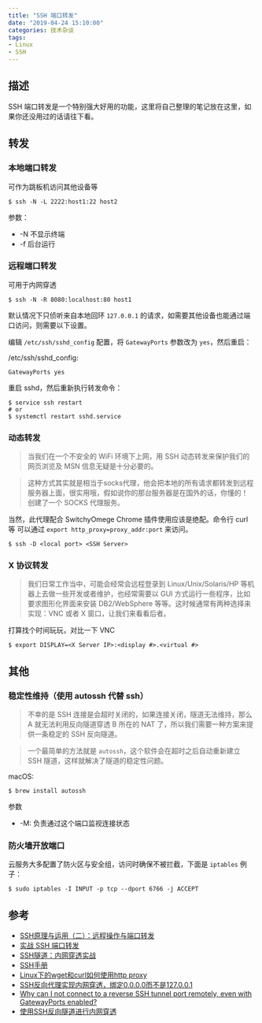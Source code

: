 ```yaml
---
title: "SSH 端口转发"
date: "2019-04-24 15:10:00"
categories: 技术杂谈
tags:
- Linux
- SSH
---
```


## 描述

SSH 端口转发是一个特别强大好用的功能，这里将自己整理的笔记放在这里，如果你还没用过的话请往下看。



## 转发

### 本地端口转发

可作为跳板机访问其他设备等

```shell
$ ssh -N -L 2222:host1:22 host2
```

参数：

* -N 不显示终端
* -f 后台运行

### 远程端口转发

可用于内网穿透

```shell
$ ssh -N -R 8080:localhost:80 host1
```

默认情况下只侦听来自本地回环 `127.0.0.1` 的请求，如需要其他设备也能通过端口访问，则需要以下设置。

编辑 `/etc/ssh/sshd_config` 配置，将 `GatewayPorts` 参数改为 `yes`，然后重启：

/etc/ssh/sshd_config:

```
GatewayPorts yes
```

重启 sshd，然后重新执行转发命令：

```shell
$ service ssh restart
# or
$ systemctl restart sshd.service
```

### 动态转发

> 当我们在一个不安全的 WiFi 环境下上网，用 SSH 动态转发来保护我们的网页浏览及 MSN 信息无疑是十分必要的。

> 这种方式其实就是相当于socks代理，他会把本地的所有请求都转发到远程服务器上面，很实用哦，假如说你的那台服务器是在国外的话，你懂的！
创建了一个 SOCKS 代理服务。

当然，此代理配合 SwitchyOmege Chrome 插件使用应该是绝配。命令行 curl 等 可以通过 `export http_proxy=proxy_addr:port` 来访问。

```shell
$ ssh -D <local port> <SSH Server>
```


### X 协议转发

> 我们日常工作当中，可能会经常会远程登录到 Linux/Unix/Solaris/HP 等机器上去做一些开发或者维护，也经常需要以 GUI 方式运行一些程序，比如要求图形化界面来安装 DB2/WebSphere 等等。这时候通常有两种选择来实现：VNC 或者 X 窗口，让我们来看看后者。

打算找个时间玩玩，对比一下 VNC

```shell
$ export DISPLAY=<X Server IP>:<display #>.<virtual #>
```


## 其他

### 稳定性维持（使用 autossh 代替 ssh）

> 不幸的是 SSH 连接是会超时关闭的，如果连接关闭，隧道无法维持，那么 A 就无法利用反向隧道穿透 B 所在的 NAT 了，所以我们需要一种方案来提供一条稳定的 SSH 反向隧道。

> 一个最简单的方法就是 `autossh`，这个软件会在超时之后自动重新建立 SSH 隧道，这样就解决了隧道的稳定性问题。

macOS:

```shell
$ brew install autossh
```

参数

* -M: 负责通过这个端口监视连接状态


### 防火墙开放端口

云服务大多配置了防火区与安全组，访问时确保不被拦截，下面是 `iptables` 例子：

```shell
$ sudo iptables -I INPUT -p tcp --dport 6766 -j ACCEPT
```


## 参考

* [SSH原理与运用（二）：远程操作与端口转发](http://www.ruanyifeng.com/blog/2011/12/ssh_port_forwarding.html)
* [实战 SSH 端口转发](https://www.ibm.com/developerworks/cn/linux/l-cn-sshforward/index.html)
* [SSH隧道：内网穿透实战](https://cherrot.com/tech/2017/01/08/ssh-tunneling-practice.html)
* [SSH手册](http://linux.51yip.com/search/ssh)
* [Linux下的wget和curl如何使用http proxy](https://blog.csdn.net/kkdelta/article/details/50466772)
* [SSH反向代理实现内网穿透，绑定0.0.0.0而不是127.0.0.1](https://blog.csdn.net/u012911347/article/details/80765894)
* [Why can I not connect to a reverse SSH tunnel port remotely, even with GatewayPorts enabled?](https://superuser.com/questions/767524/why-can-i-not-connect-to-a-reverse-ssh-tunnel-port-remotely-even-with-gatewaypo)
* [使用SSH反向隧道进行内网穿透](https://bingozb.github.io/32.html)